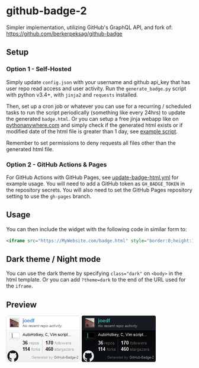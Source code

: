 # github-badge-2
 
Simpler implementation, utilizing GitHub's GraphQL API, and fork of:  
https://github.com/berkerpeksag/github-badge

## Setup
### Option 1 - Self-Hosted
Simply update `config.json` with your username and github api_key that has user repo read access and user activity. Run the `generate_badge.py` script with python v3.4+, with `jinja2` and `requests` installed.

Then, set up a cron job or whatever you can use for a recurring / scheduled tasks to run the script periodically (something like every 24hrs) to update the generated `badge.html`. Or you can setup a free jinja webapp like on [pythonanywhere.com](https://pythonanywhere.com/) and simply check if the generated html exists or if modified date of the html file is greater than 1 day, see [example script](https://gist.github.com/joedf/84279ff7647d554a9d15f280a209c6b7).

Remember to set permissions to deny requests all files other than the generated html file.

### Option 2 - GitHub Actions & Pages
For GitHub Actions with GitHub Pages, see [update-badge-html.yml](.github/workflows/update-badge-html.yml) for example usage. You will need to add a GitHub token as `GH_BADGE_TOKEN` in the repository secrets. You will also need to set the GitHub Pages repository setting to use the `gh-pages` branch.

## Usage
You can then include the widget with the following code in similar form to:
```html
<iframe src="https://MyWebsite.com/badge.html" style="border:0;height:128px;width:200px;overflow:hidden;" frameBorder="0"></iframe>
```

## Dark theme / Night mode
You can use the dark theme by specifying `class="dark"` on `<body>` in the html template. Or you can add `?theme=dark` to the end of the URL used for the `iframe`.

## Preview
![Light theme](preview.png) ![Dark theme](preview.dark.png)
